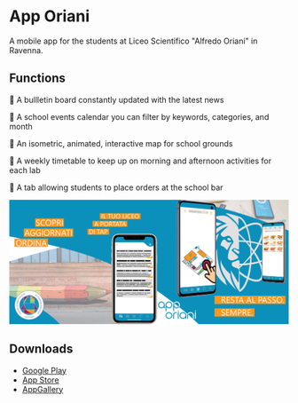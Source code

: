 # App Oriani
A mobile app for the students at Liceo Scientifico "Alfredo Oriani" in Ravenna.

## Functions
📰 A bullletin board constantly updated with the latest news

📆 A school events calendar you can filter by keywords, categories, and month

🧭 An isometric, animated, interactive map for school grounds

🧪 A weekly timetable to keep up on morning and afternoon activities for each lab

🥪 A tab allowing students to place orders at the school bar

![Banner](banner.png)

## Downloads
- [Google Play](https://play.google.com/store/apps/details?id=it.edu.liceoscientificoravenna.apporiani&gl=IT)
- [App Store](https://apps.apple.com/it/app/app-oriani/id1531844939)
- [AppGallery](https://appgallery.cloud.huawei.com/ag/n/app/C103011083?channelId=sito_liceo&id=5013601de18f4a67ad24e8227ad50bda&s=63F68391FEF91BE5BFAD3EE9B39B956D7AE6896733B67F1239647995DACD97EE&detailType=0&v=)
